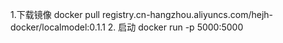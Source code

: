 1.下载镜像
docker pull registry.cn-hangzhou.aliyuncs.com/hejh-docker/localmodel:0.1.1
2. 启动 
docker run -p 5000:5000  <imageId>